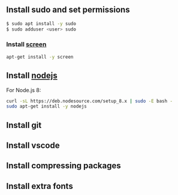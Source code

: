 
## Install sudo and set permissions ## 

```bash
$ sudo apt install -y sudo
$ sudo adduser <user> sudo
```

### Install [screen][screen] ###
```bash
apt-get install -y screen
```

## Install [nodejs][nodejs] ##
For Node.js 8:
```bash
curl -sL https://deb.nodesource.com/setup_8.x | sudo -E bash -
sudo apt-get install -y nodejs
```

## Install git ##

## Install vscode ##

## Install compressing packages ##

## Install extra fonts ##

[screen]: https://www.gnu.org/software/screen/manual/screen.html
[nodejs]: https://nodejs.org/en/download/package-manager/#debian-and-ubuntu-based-linux-distributions
